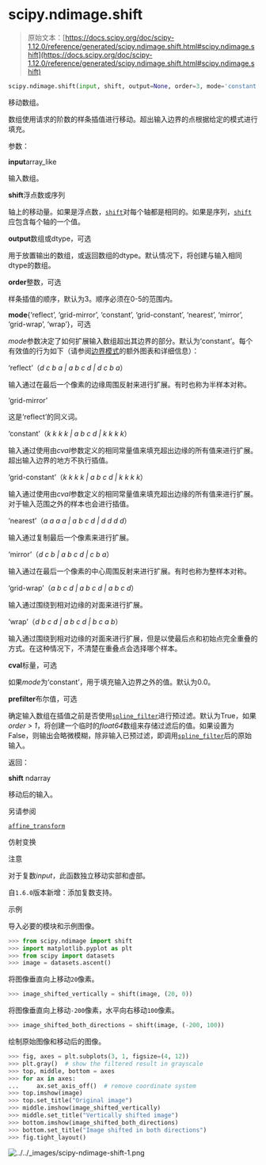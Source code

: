 # scipy.ndimage.shift

> 原始文本：[https://docs.scipy.org/doc/scipy-1.12.0/reference/generated/scipy.ndimage.shift.html#scipy.ndimage.shift](https://docs.scipy.org/doc/scipy-1.12.0/reference/generated/scipy.ndimage.shift.html#scipy.ndimage.shift)

```py
scipy.ndimage.shift(input, shift, output=None, order=3, mode='constant', cval=0.0, prefilter=True)
```

移动数组。

数组使用请求的阶数的样条插值进行移动。超出输入边界的点根据给定的模式进行填充。

参数：

**input**array_like

输入数组。

**shift**浮点数或序列

轴上的移动量。如果是浮点数，[`shift`](#scipy.ndimage.shift "scipy.ndimage.shift")对每个轴都是相同的。如果是序列，[`shift`](#scipy.ndimage.shift "scipy.ndimage.shift")应包含每个轴的一个值。

**output**数组或dtype，可选

用于放置输出的数组，或返回数组的dtype。默认情况下，将创建与输入相同dtype的数组。

**order**整数，可选

样条插值的顺序，默认为3。顺序必须在0-5的范围内。

**mode**{‘reflect’, ‘grid-mirror’, ‘constant’, ‘grid-constant’, ‘nearest’, ‘mirror’, ‘grid-wrap’, ‘wrap’}，可选

*mode*参数决定了如何扩展输入数组超出其边界的部分。默认为‘constant’。每个有效值的行为如下（请参阅[边界模式](../../tutorial/ndimage.html#ndimage-interpolation-modes)的额外图表和详细信息）：

‘reflect’（*d c b a | a b c d | d c b a*）

输入通过在最后一个像素的边缘周围反射来进行扩展。有时也称为半样本对称。

‘grid-mirror’

这是‘reflect’的同义词。

‘constant’（*k k k k | a b c d | k k k k*）

输入通过使用由*cval*参数定义的相同常量值来填充超出边缘的所有值来进行扩展。超出输入边界的地方不执行插值。

‘grid-constant’（*k k k k | a b c d | k k k k*）

输入通过使用由*cval*参数定义的相同常量值来填充超出边缘的所有值来进行扩展。对于输入范围之外的样本也会进行插值。

‘nearest’（*a a a a | a b c d | d d d d*）

输入通过复制最后一个像素来进行扩展。

‘mirror’（*d c b | a b c d | c b a*）

输入通过在最后一个像素的中心周围反射来进行扩展。有时也称为整样本对称。

‘grid-wrap’（*a b c d | a b c d | a b c d*）

输入通过围绕到相对边缘的对面来进行扩展。

‘wrap’（*d b c d | a b c d | b c a b*）

输入通过围绕到相对边缘的对面来进行扩展，但是以使最后点和初始点完全重叠的方式。在这种情况下，不清楚在重叠点会选择哪个样本。

**cval**标量，可选

如果*mode*为‘constant’，用于填充输入边界之外的值。默认为0.0。

**prefilter**布尔值，可选

确定输入数组在插值之前是否使用[`spline_filter`](scipy.ndimage.spline_filter.html#scipy.ndimage.spline_filter "scipy.ndimage.spline_filter")进行预过滤。默认为True，如果*order > 1*，将创建一个临时的*float64*数组来存储过滤后的值。如果设置为False，则输出会略微模糊，除非输入已预过滤，即调用[`spline_filter`](scipy.ndimage.spline_filter.html#scipy.ndimage.spline_filter "scipy.ndimage.spline_filter")后的原始输入。

返回：

**shift** ndarray

移动后的输入。

另请参阅

[`affine_transform`](scipy.ndimage.affine_transform.html#scipy.ndimage.affine_transform "scipy.ndimage.affine_transform")

仿射变换

注意

对于复数*input*，此函数独立移动实部和虚部。

自`1.6.0`版本新增：添加复数支持。

示例

导入必要的模块和示例图像。

```py
>>> from scipy.ndimage import shift
>>> import matplotlib.pyplot as plt
>>> from scipy import datasets
>>> image = datasets.ascent() 
```

将图像垂直向上移动`20`像素。

```py
>>> image_shifted_vertically = shift(image, (20, 0)) 
```

将图像垂直向上移动`-200`像素，水平向右移动`100`像素。

```py
>>> image_shifted_both_directions = shift(image, (-200, 100)) 
```

绘制原始图像和移动后的图像。

```py
>>> fig, axes = plt.subplots(3, 1, figsize=(4, 12))
>>> plt.gray()  # show the filtered result in grayscale
>>> top, middle, bottom = axes
>>> for ax in axes:
...     ax.set_axis_off()  # remove coordinate system
>>> top.imshow(image)
>>> top.set_title("Original image")
>>> middle.imshow(image_shifted_vertically)
>>> middle.set_title("Vertically shifted image")
>>> bottom.imshow(image_shifted_both_directions)
>>> bottom.set_title("Image shifted in both directions")
>>> fig.tight_layout() 
```

![../../_images/scipy-ndimage-shift-1.png](../Images/00a23478d377e9eb1e182d10c3bac82d.png)
